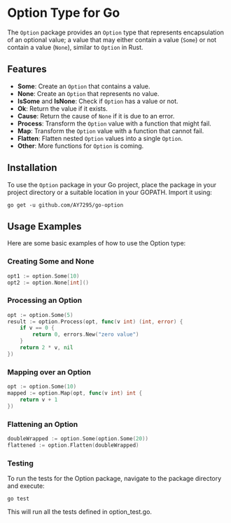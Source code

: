 # Option Type for Go

The `Option` package provides an `Option` type that represents encapsulation of an optional value; a value that may either contain a value (`Some`) or not contain a value (`None`), similar to `Option` in Rust.

## Features

- **Some**: Create an `Option` that contains a value.
- **None**: Create an `Option` that represents no value.
- **IsSome** and **IsNone**: Check if `Option` has a value or not.
- **Ok**: Return the value if it exists.
- **Cause**: Return the cause of `None` if it is due to an error.
- **Process**: Transform the `Option` value with a function that might fail.
- **Map**: Transform the `Option` value with a function that cannot fail.
- **Flatten**: Flatten nested `Option` values into a single `Option`.
- **Other**: More functions for `Option` is coming.

## Installation

To use the `Option` package in your Go project, place the package in your project directory or a suitable location in your GOPATH. Import it using:

```shell
go get -u github.com/AY7295/go-option
```


## Usage Examples
Here are some basic examples of how to use the Option type:

### Creating Some and None
```go
opt1 := option.Some(10)
opt2 := option.None[int]()
```

### Processing an Option

```go
opt := option.Some(5)
result := option.Process(opt, func(v int) (int, error) {
    if v == 0 {
        return 0, errors.New("zero value")
    }
    return 2 * v, nil
})
```

### Mapping over an Option

```go
opt := option.Some(10)
mapped := option.Map(opt, func(v int) int {
    return v + 1
})
```

### Flattening an Option

```go
doubleWrapped := option.Some(option.Some(20))
flattened := option.Flatten(doubleWrapped)
```

### Testing
To run the tests for the Option package, navigate to the package directory and execute:

```shell
go test
```
This will run all the tests defined in option_test.go.


